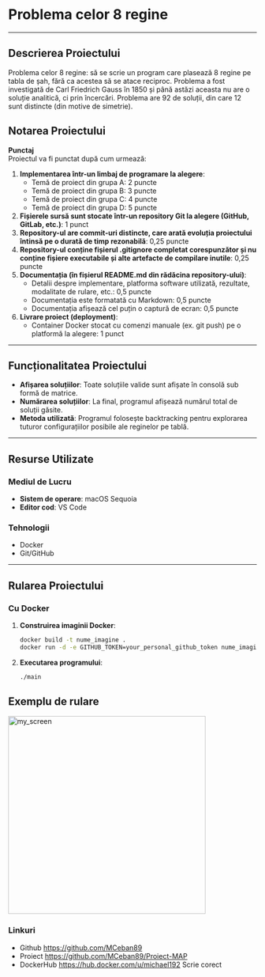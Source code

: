 # Problema celor 8 regine
---
## Descrierea Proiectului

Problema celor 8 regine: să se scrie un program care plasează 8 regine pe tabla de șah, fără ca acestea să se atace reciproc. Problema a fost investigată de Carl Friedrich Gauss în 1850 și până astăzi aceasta nu are o soluție analitică, ci prin încercări. Problema are 92 de soluții, din care 12 sunt distincte (din motive de simetrie).

## Notarea Proiectului

**Punctaj**  
Proiectul va fi punctat după cum urmează:
1. **Implementarea într-un limbaj de programare la alegere**:
   - Temă de proiect din grupa A: 2 puncte
   - Temă de proiect din grupa B: 3 puncte
   - Temă de proiect din grupa C: 4 puncte
   - Temă de proiect din grupa D: 5 puncte
2. **Fișierele sursă sunt stocate într-un repository Git la alegere (GitHub, GitLab, etc.)**: 1 punct
3. **Repository-ul are commit-uri distincte, care arată evoluția proiectului întinsă pe o durată de timp rezonabilă**: 0,25 puncte
4. **Repository-ul conține fișierul .gitignore completat corespunzător și nu conține fișiere executabile și alte artefacte de compilare inutile**: 0,25 puncte
5. **Documentația (în fișierul README.md din rădăcina repository-ului)**:
   - Detalii despre implementare, platforma software utilizată, rezultate, modalitate de rulare, etc.: 0,5 puncte
   - Documentația este formatată cu Markdown: 0,5 puncte
   - Documentația afișează cel puțin o captură de ecran: 0,5 puncte
6. **Livrare proiect (deployment)**:
   - Container Docker stocat cu comenzi manuale (ex. git push) pe o platformă la alegere: 1 punct
___
## Funcționalitatea Proiectului

- **Afișarea soluțiilor**: Toate soluțiile valide sunt afișate în consolă sub formă de matrice.
- **Numărarea soluțiilor**: La final, programul afișează numărul total de soluții găsite.
- **Metoda utilizată**: Programul folosește backtracking pentru explorarea tuturor configurațiilor posibile ale reginelor pe tablă.
___
## Resurse Utilizate

### Mediul de Lucru
- **Sistem de operare**: macOS Sequoia
- **Editor cod**: VS Code

### Tehnologii 
- Docker
- Git/GitHub
___
## Rularea Proiectului

### Cu Docker

1. **Construirea imaginii Docker**:
   ```bash
   docker build -t nume_imagine .
   docker run -d -e GITHUB_TOKEN=your_personal_github_token nume_imagine

2. **Executarea programului**:
    ```bash
    ./main
    
## Exemplu de rulare
<img src="images/img.png" alt="my_screen" width="400"/>

### Linkuri
- Github https://github.com/MCeban89
- Proiect https://github.com/MCeban89/Proiect-MAP
- DockerHub https://hub.docker.com/u/michael192 Scrie corect
